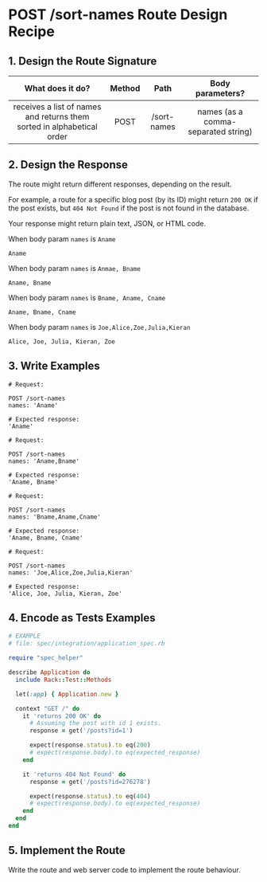 # POST /sort-names Route Design Recipe

## 1. Design the Route Signature

|                            What does it do?                            | Method |     Path    |           Body parameters?          |
|:----------------------------------------------------------------------:|:------:|:-----------:|:-----------------------------------:|
| receives a list of names and returns them sorted in alphabetical order | POST   | /sort-names | names (as a comma-separated string) |

## 2. Design the Response

The route might return different responses, depending on the result.

For example, a route for a specific blog post (by its ID) might return `200 OK` if the post exists, but `404 Not Found` if the post is not found in the database.

Your response might return plain text, JSON, or HTML code. 

When body param `names` is `Aname`
```
Aname
```

When body param `names` is `Anmae, Bname`
```
Aname, Bname
```

When body param `names` is `Bname, Aname, Cname`
```
Aname, Bname, Cname
```

When body param `names` is `Joe,Alice,Zoe,Julia,Kieran`
```
Alice, Joe, Julia, Kieran, Zoe
```

## 3. Write Examples

```
# Request:

POST /sort-names
names: 'Aname'

# Expected response:
'Aname'
```

```
# Request:

POST /sort-names
names: 'Aname,Bname'

# Expected response:
'Aname, Bname'
```

```
# Request:

POST /sort-names
names: 'Bname,Aname,Cname'

# Expected response:
'Aname, Bname, Cname'
```

```
# Request:

POST /sort-names
names: 'Joe,Alice,Zoe,Julia,Kieran'

# Expected response:
'Alice, Joe, Julia, Kieran, Zoe'
```

## 4. Encode as Tests Examples

```ruby
# EXAMPLE
# file: spec/integration/application_spec.rb

require "spec_helper"

describe Application do
  include Rack::Test::Methods

  let(:app) { Application.new }

  context "GET /" do
    it 'returns 200 OK' do
      # Assuming the post with id 1 exists.
      response = get('/posts?id=1')

      expect(response.status).to eq(200)
      # expect(response.body).to eq(expected_response)
    end

    it 'returns 404 Not Found' do
      response = get('/posts?id=276278')

      expect(response.status).to eq(404)
      # expect(response.body).to eq(expected_response)
    end
  end
end
```

## 5. Implement the Route

Write the route and web server code to implement the route behaviour.